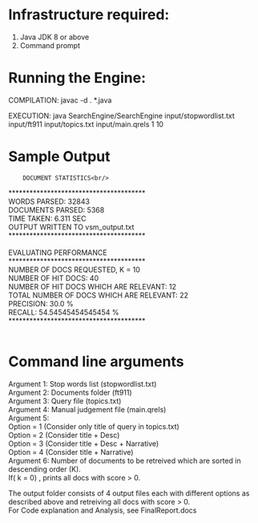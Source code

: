 # Infrastructure required: <br/>
1) Java JDK 8 or above <br/>
2) Command prompt <br/>

# Running the Engine: <br/>
COMPILATION: javac -d . *.java <br/>

EXECUTION: java SearchEngine/SearchEngine input/stopwordlist.txt input/ft911 input/topics.txt input/main.qrels 1 10 <br/>

# Sample Output <br/>

        DOCUMENT STATISTICS<br/>
***************************************<br/>
WORDS PARSED: 32843<br/>
DOCUMENTS PARSED: 5368<br/>
TIME TAKEN: 6.311 SEC<br/>
OUTPUT WRITTEN TO vsm_output.txt<br/>
***************************************<br/>
<br/>
        EVALUATING PERFORMANCE<br/>
***************************************<br/>
NUMBER OF DOCS REQUESTED, K = 10<br/>
NUMBER OF HIT DOCS: 40<br/>
NUMBER OF HIT DOCS WHICH ARE RELEVANT: 12<br/>
TOTAL NUMBER OF DOCS WHICH ARE RELEVANT: 22<br/>
PRECISION: 30.0 %<br/>
RECALL: 54.54545454545454 %<br/>
***************************************<br/>
<br/>
# Command line arguments <br/>
Argument 1: Stop words list (stopwordlist.txt)<br/>
Argument 2: Documents folder (ft911)<br/>
Argument 3: Query file (topics.txt)<br/>
Argument 4: Manual judgement file (main.qrels)<br/>
Argument 5:<br/>
Option = 1 (Consider only title of query in topics.txt)<br/>
Option = 2 (Consider title + Desc)<br/>
Option = 3 (Consider title + Desc + Narrative)<br/>
Option = 4 (Consider title + Narrative)<br/>
Argument 6: Number of documents to be retreived which are sorted in descending order (K).<br/>
             If( k = 0) , prints all docs with score > 0.<br/>

The output folder consists of 4 output files each with different options as described above and retreiving all docs with score > 0.<br/>
For Code explanation and Analysis, see FinalReport.docs<br/>

